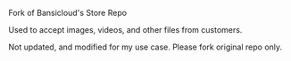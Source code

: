 Fork of Bansicloud's Store Repo

Used to accept images, videos, and other files from customers.

Not updated, and modified for my use case. Please fork original repo only.

